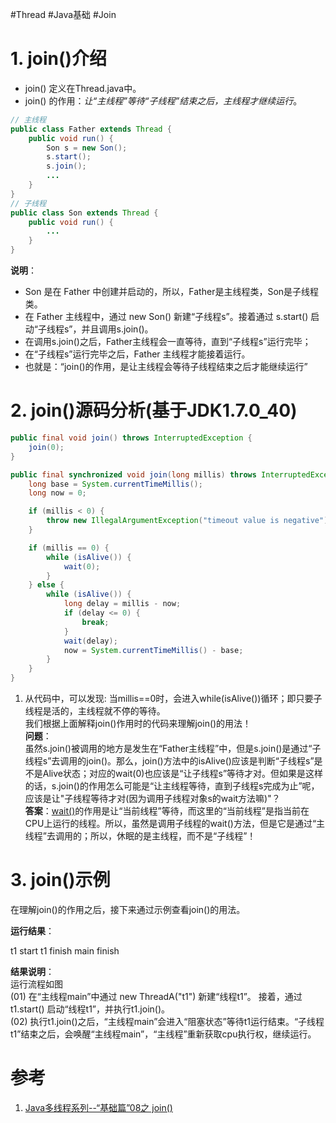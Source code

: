 #Thread #Java基础 #Join

# 1. join()介绍
- join() 定义在Thread.java中。  
- join() 的作用：*让“主线程”等待“子线程”结束之后，主线程才继续运行*。

```java
// 主线程
public class Father extends Thread {
    public void run() {
        Son s = new Son();
        s.start();
        s.join();
        ...
    }
}
// 子线程
public class Son extends Thread {
    public void run() {
        ...
    }
}
```


**说明**：  
- Son 是在 Father 中创建并启动的，所以，Father是主线程类，Son是子线程类。  
- 在 Father 主线程中，通过 new Son() 新建“子线程s”。接着通过 s.start() 启动“子线程s”，并且调用s.join()。
- 在调用s.join()之后，Father主线程会一直等待，直到“子线程s”运行完毕；
- 在“子线程s”运行完毕之后，Father 主线程才能接着运行。 
- 也就是：“join()的作用，是让主线程会等待子线程结束之后才能继续运行”

# 2. join()源码分析(基于JDK1.7.0_40)
```java
public final void join() throws InterruptedException {
    join(0);
}

public final synchronized void join(long millis) throws InterruptedException {
    long base = System.currentTimeMillis();
    long now = 0;

    if (millis < 0) {
        throw new IllegalArgumentException("timeout value is negative");
    }

    if (millis == 0) {
        while (isAlive()) {
            wait(0);
        }
    } else {
        while (isAlive()) {
            long delay = millis - now;
            if (delay <= 0) {
                break;
            }
            wait(delay);
            now = System.currentTimeMillis() - base;
        }
    }
}
```

1. 从代码中，可以发现: 当millis\==0时，会进入while(isAlive())循环；即只要子线程是活的，主线程就不停的等待。  
我们根据上面解释join()作用时的代码来理解join()的用法！  
**问题**：  
虽然s.join()被调用的地方是发生在“Father主线程”中，但是s.join()是通过“子线程s”去调用的join()。那么，join()方法中的isAlive()应该是判断“子线程s”是不是Alive状态；对应的wait(0)也应该是“让子线程s”等待才对。但如果是这样的话，s.join()的作用怎么可能是“让主线程等待，直到子线程s完成为止”呢，应该是让"子线程等待才对(因为调用子线程对象s的wait方法嘛)"？  
**答案**：[wait()](http://www.cnblogs.com/skywang12345/p/3479224.html)的作用是让“当前线程”等待，而这里的“当前线程”是指当前在CPU上运行的线程。所以，虽然是调用子线程的wait()方法，但是它是通过“主线程”去调用的；所以，休眠的是主线程，而不是“子线程”！

# 3. join()示例

在理解join()的作用之后，接下来通过示例查看join()的用法。

**运行结果**：

t1 start
t1 finish
main finish

**结果说明**：  
运行流程如图   
(01) 在“主线程main”中通过 new ThreadA("t1") 新建“线程t1”。 接着，通过 t1.start() 启动“线程t1”，并执行t1.join()。  
(02) 执行t1.join()之后，“主线程main”会进入“阻塞状态”等待t1运行结束。“子线程t1”结束之后，会唤醒“主线程main”，“主线程”重新获取cpu执行权，继续运行。

# 参考 
1. [Java多线程系列--“基础篇”08之 join()](https://www.cnblogs.com/skywang12345/p/3479275.html)